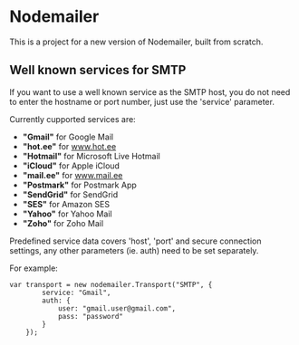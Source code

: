 Nodemailer
==========

This is a project for a new version of Nodemailer, built from scratch.

## Well known services for SMTP

If you want to use a well known service as the SMTP host, you do not need
to enter the hostname or port number, just use the 'service' parameter.

Currently cupported services are: 

  * **"Gmail"** for Google Mail
  * **"hot.ee"** for www.hot.ee
  * **"Hotmail"** for Microsoft Live Hotmail
  * **"iCloud"** for Apple iCloud
  * **"mail.ee"** for www.mail.ee
  * **"Postmark"** for Postmark App
  * **"SendGrid"** for SendGrid
  * **"SES"** for Amazon SES
  * **"Yahoo"** for Yahoo Mail
  * **"Zoho"** for Zoho Mail

Predefined service data covers 'host', 'port' and secure connection settings, 
any other parameters (ie. auth) need to be set separately.

For example:

    var transport = new nodemailer.Transport("SMTP", {
            service: "Gmail",
            auth: {
                user: "gmail.user@gmail.com",
                pass: "password"
            }
        });